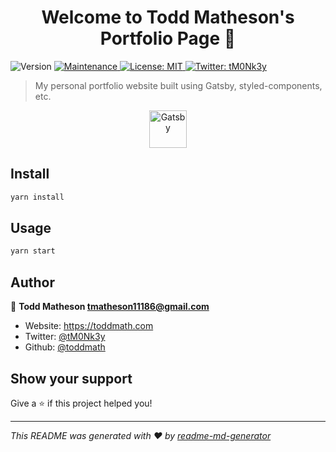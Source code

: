 <h1 align='center'>Welcome to Todd Matheson's Portfolio Page 👋</h1>

<p>
  <img alt="Version" src="https://img.shields.io/badge/version-0.1.0-blue.svg?cacheSeconds=2592000" />
  <a href="https://github.com/gatsbyjs/gatsby-starter-default/graphs/commit-activity" target="_blank">
    <img alt="Maintenance" src="https://img.shields.io/badge/Maintained%3F-yes-green.svg" />
  </a>
  <a href="#" target="_blank">
    <img alt="License: MIT" src="https://img.shields.io/github/license/toddmath/portfolio-site" />
  </a>
  <a href="https://twitter.com/tM0Nk3y" target="_blank">
    <img alt="Twitter: tM0Nk3y" src="https://img.shields.io/twitter/follow/tM0Nk3y.svg?style=social" />
  </a>
</p>

> My personal portfolio website built using Gatsby, styled-components, etc.

<p align="center">
  <a href="https://www.gatsbyjs.org">
    <img alt="Gatsby" src="https://www.gatsbyjs.org/monogram.svg" width="60" />
  </a>
</p>

## Install

```sh
yarn install
```

## Usage

```sh
yarn start
```

## Author

👤 **Todd Matheson <tmatheson11186@gmail.com>**

* Website: https://toddmath.com
* Twitter: [@tM0Nk3y](https://twitter.com/tM0Nk3y)
* Github: [@toddmath](https://github.com/toddmath)

## Show your support

Give a ⭐️ if this project helped you!

***
_This README was generated with ❤️ by [readme-md-generator](https://github.com/kefranabg/readme-md-generator)_